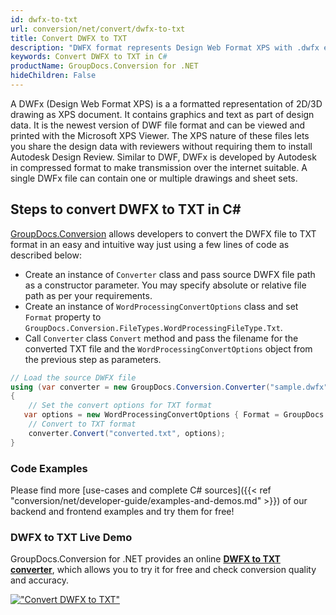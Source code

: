 ```yaml
---
id: dwfx-to-txt
url: conversion/net/convert/dwfx-to-txt
title: Convert DWFX to TXT
description: "DWFX format represents Design Web Format XPS with .dwfx extension. Learn how to convert DWFX to TXT file programmatically in C# language using GroupDocs.Conversion for .NET library."
keywords: Convert DWFX to TXT in C#
productName: GroupDocs.Conversion for .NET
hideChildren: False
---
```


A DWFx (Design Web Format XPS) is a a formatted representation of 2D/3D drawing as XPS document. It contains graphics and text as part of design data. It is the newest version of DWF file format and can be viewed and printed with the Microsoft XPS Viewer. The XPS nature of these files lets you share the design data with reviewers without requiring them to install Autodesk Design Review. Similar to DWF, DWFx is developed by Autodesk in compressed format to make transmission over the internet suitable. A single DWFx file can contain one or multiple drawings and sheet sets.

## Steps to convert DWFX to TXT in C#

[GroupDocs.Conversion](https://products.groupdocs.com/conversion/net) allows developers to convert the DWFX file to TXT format in an easy and intuitive way just using a few lines of code as described below:

* Create an instance of `Converter` class and pass source DWFX file path as a constructor parameter. You may specify absolute or relative file path as per your requirements. 
* Create an instance of `WordProcessingConvertOptions` class and set `Format` property to `GroupDocs.Conversion.FileTypes.WordProcessingFileType.Txt`.
* Call `Converter` class `Convert` method and pass the filename for the converted TXT file and the `WordProcessingConvertOptions` object from the previous step as parameters.

```csharp
// Load the source DWFX file
using (var converter = new GroupDocs.Conversion.Converter("sample.dwfx"))
{
    // Set the convert options for TXT format
   var options = new WordProcessingConvertOptions { Format = GroupDocs.Conversion.FileTypes.WordProcessingFileType.Txt };
    // Convert to TXT format
    converter.Convert("converted.txt", options);
}
```

### Code Examples

Please find more [use-cases and complete C# sources]({{< ref "conversion/net/developer-guide/examples-and-demos.md" >}}) of our backend and frontend examples and try them for free!

### DWFX to TXT Live Demo

GroupDocs.Conversion for .NET provides an online [**DWFX to TXT converter**](https://products.groupdocs.app/conversion/dwfx-to-txt), which allows you to try it for free and check conversion quality and accuracy.

[!["Convert DWFX to TXT"](conversion/net/images/convert-to-txt/convert-dwfx-to-txt.png)](https://products.groupdocs.app/conversion/dwfx-to-txt)